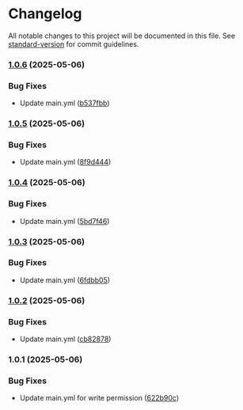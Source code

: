 # Changelog

All notable changes to this project will be documented in this file. See [standard-version](https://github.com/conventional-changelog/standard-version) for commit guidelines.

### [1.0.6](https://github.com/Slimcent/Penguis_Classifier/compare/v1.0.5...v1.0.6) (2025-05-06)


### Bug Fixes

* Update main.yml ([b537fbb](https://github.com/Slimcent/Penguis_Classifier/commit/b537fbb301426fa77928702ebeff6ab53cb5b8fc))

### [1.0.5](https://github.com/Slimcent/Penguis_Classifier/compare/v1.0.4...v1.0.5) (2025-05-06)


### Bug Fixes

* Update main.yml ([8f9d444](https://github.com/Slimcent/Penguis_Classifier/commit/8f9d444034595cc207b4d3da0fc1d990d875705c))

### [1.0.4](https://github.com/Slimcent/Penguis_Classifier/compare/v1.0.3...v1.0.4) (2025-05-06)


### Bug Fixes

* Update main.yml ([5bd7f46](https://github.com/Slimcent/Penguis_Classifier/commit/5bd7f4644b17ba5d487d37ea7fca1c6fa0d7d889))

### [1.0.3](https://github.com/Slimcent/Penguis_Classifier/compare/v1.0.2...v1.0.3) (2025-05-06)


### Bug Fixes

* Update main.yml ([6fdbb05](https://github.com/Slimcent/Penguis_Classifier/commit/6fdbb05a1f0dde04be16a58c6e72ec73917ae727))

### [1.0.2](https://github.com/Slimcent/Penguis_Classifier/compare/v1.0.1...v1.0.2) (2025-05-06)


### Bug Fixes

* Update main.yml ([cb82878](https://github.com/Slimcent/Penguis_Classifier/commit/cb82878e27b5b439d717f06cba598260a3bf1dbc))

### 1.0.1 (2025-05-06)


### Bug Fixes

* Update main.yml for write permission ([622b90c](https://github.com/Slimcent/Penguis_Classifier/commit/622b90cfafd8128478238924cff509c458aeab04))
